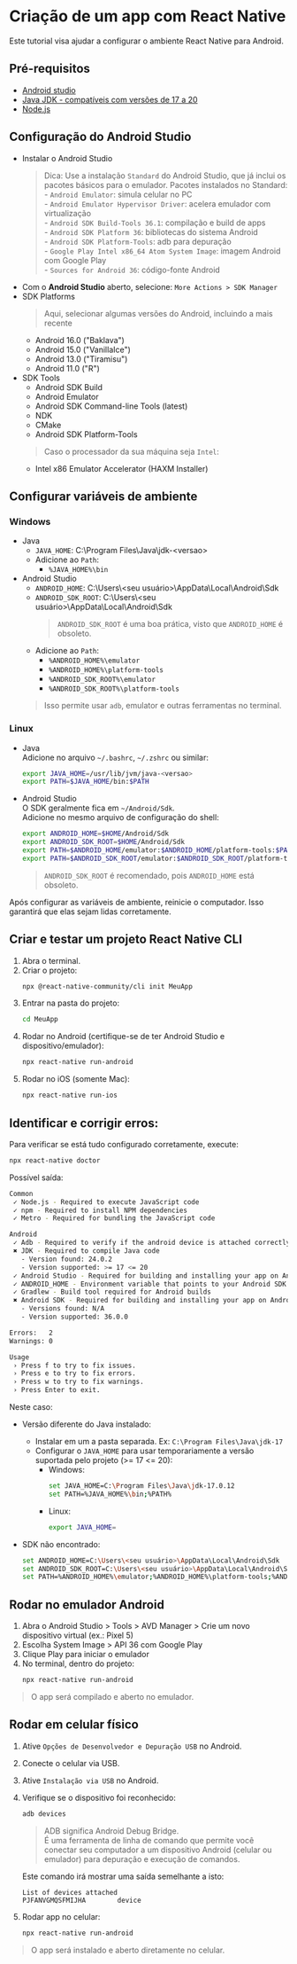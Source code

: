 # Criação de um app com React Native

Este tutorial visa ajudar a configurar o ambiente React Native para Android.

## Pré-requisitos
- [Android studio](https://developer.android.com/studio?hl=pt-br)
- [Java JDK - compatíveis com versões de 17 a 20](https://www.oracle.com/br/java/technologies/downloads/)
- [Node.js](https://nodejs.org/pt)

## Configuração do Android Studio

- Instalar o Android Studio
    > Dica: Use a instalação `Standard` do Android Studio, que já inclui os pacotes básicos para o emulador. Pacotes instalados no Standard: <br/>
        - `Android Emulator`: simula celular no PC <br/>
        - `Android Emulator Hypervisor Driver`: acelera emulador com virtualização <br/>
        - `Android SDK Build-Tools 36.1`: compilação e build de apps <br/>
        - `Android SDK Platform 36`: bibliotecas do sistema Android <br/>
        - `Android SDK Platform-Tools`: adb para depuração <br/>
        - `Google Play Intel x86_64 Atom System Image`: imagem Android com Google Play <br/>
        - `Sources for Android 36`: código-fonte Android <br/>
- Com o **Android Studio** aberto, selecione: `More Actions > SDK Manager`
- SDK Platforms
    > Aqui, selecionar algumas versões do Android, incluindo a mais recente
    - Android 16.0 ("Baklava")
    - Android 15.0 ("VanillaIce")
    - Android 13.0 ("Tiramisu")
    - Android 11.0 ("R")
- SDK Tools
    - Android SDK Build
    - Android Emulator
    - Android SDK Command-line Tools (latest)
    - NDK
    - CMake
    - Android SDK Platform-Tools
    > Caso o processador da sua máquina seja `Intel`:
    - Intel x86 Emulator Accelerator (HAXM Installer)


## Configurar variáveis de ambiente

### Windows
- Java
    - `JAVA_HOME`: C:\Program Files\Java\jdk-\<versao>
    - Adicione ao `Path`:
        - `%JAVA_HOME%\bin`
- Android Studio
    - `ANDROID_HOME`: C:\Users\\<seu usuário>\AppData\Local\Android\Sdk
    - `ANDROID_SDK_ROOT`: C:\Users\\<seu usuário>\AppData\Local\Android\Sdk
        > `ANDROID_SDK_ROOT` é uma boa prática, visto que `ANDROID_HOME` é obsoleto.
    - Adicione ao `Path`:
        - `%ANDROID_HOME%\emulator`
        - `%ANDROID_HOME%\platform-tools`
        - `%ANDROID_SDK_ROOT%\emulator`
        - `%ANDROID_SDK_ROOT%\platform-tools`
    > Isso permite usar `adb`, emulator e outras ferramentas no terminal.

### Linux
- Java  
    Adicione no arquivo `~/.bashrc`, `~/.zshrc` ou similar:
    ```bash
    export JAVA_HOME=/usr/lib/jvm/java-<versao>
    export PATH=$JAVA_HOME/bin:$PATH
    ```
- Android Studio  
    O SDK geralmente fica em `~/Android/Sdk`.  
    Adicione no mesmo arquivo de configuração do shell:
    ```bash
    export ANDROID_HOME=$HOME/Android/Sdk
    export ANDROID_SDK_ROOT=$HOME/Android/Sdk
    export PATH=$ANDROID_HOME/emulator:$ANDROID_HOME/platform-tools:$PATH
    export PATH=$ANDROID_SDK_ROOT/emulator:$ANDROID_SDK_ROOT/platform-tools:$PATH
    ```
    > `ANDROID_SDK_ROOT` é recomendado, pois `ANDROID_HOME` está obsoleto.


Após configurar as variáveis de ambiente, reinicie o computador. Isso garantirá que elas sejam lidas corretamente.

## Criar e testar um projeto React Native CLI

1. Abra o terminal.
2. Criar o projeto:
    ```bash
    npx @react-native-community/cli init MeuApp
    ```
3. Entrar na pasta do projeto:
    ```bash
    cd MeuApp
    ```
4. Rodar no Android (certifique-se de ter Android Studio e dispositivo/emulador):
    ```bash
    npx react-native run-android
    ```
5. Rodar no iOS (somente Mac):
    ```bash
    npx react-native run-ios
    ```

## Identificar e corrigir erros:
Para verificar se está tudo configurado corretamente, execute:
```bash
npx react-native doctor
```
Possível saída:
```bash
Common
 ✓ Node.js - Required to execute JavaScript code
 ✓ npm - Required to install NPM dependencies
 ✓ Metro - Required for bundling the JavaScript code

Android
 ✓ Adb - Required to verify if the android device is attached correctly
 ✖ JDK - Required to compile Java code
   - Version found: 24.0.2
   - Version supported: >= 17 <= 20
 ✓ Android Studio - Required for building and installing your app on Android
 ✓ ANDROID_HOME - Environment variable that points to your Android SDK installation
 ✓ Gradlew - Build tool required for Android builds
 ✖ Android SDK - Required for building and installing your app on Android
   - Versions found: N/A
   - Version supported: 36.0.0

Errors:   2
Warnings: 0

Usage
 › Press f to try to fix issues.
 › Press e to try to fix errors.
 › Press w to try to fix warnings.
 › Press Enter to exit.
```

Neste caso:
- Versão diferente do Java instalado:
    - Instalar em um a pasta separada. Ex: `C:\Program Files\Java\jdk-17`
    - Configurar o `JAVA_HOME` para usar temporariamente a versão suportada pelo projeto (>= 17 <= 20):
        - Windows:
            ```bash
            set JAVA_HOME=C:\Program Files\Java\jdk-17.0.12
            set PATH=%JAVA_HOME%\bin;%PATH%
            ```
        - Linux:
            ```bash
            export JAVA_HOME=
            ```

- SDK não encontrado:
    ```bash
    set ANDROID_HOME=C:\Users\<seu usuário>\AppData\Local\Android\Sdk
    set ANDROID_SDK_ROOT=C:\Users\<seu usuário>\AppData\Local\Android\Sdk
    set PATH=%ANDROID_HOME%\emulator;%ANDROID_HOME%\platform-tools;%ANDROID_SDK_ROOT%\emulator;%ANDROID_SDK_ROOT%\platform-tools;%PATH%
    ```

## Rodar no emulador Android
1. Abra o Android Studio > Tools > AVD Manager > Crie um novo dispositivo virtual (ex.: Pixel 5)
0. Escolha System Image > API 36 com Google Play
0. Clique Play para iniciar o emulador
0. No terminal, dentro do projeto:
    ```bash
    npx react-native run-android
    ```

> O app será compilado e aberto no emulador.

## Rodar em celular físico
1. Ative `Opções de Desenvolvedor e Depuração USB` no Android.
1. Conecte o celular via USB.
1. Ative `Instalação via USB` no Android.
1. Verifique se o dispositivo foi reconhecido:
    ```bash
    adb devices
    ```
    > ADB significa Android Debug Bridge. <br/>
    É uma ferramenta de linha de comando que permite você conectar seu computador a um dispositivo Android (celular ou emulador) para depuração e execução de comandos.
    
    Este comando irá mostrar uma saída semelhante a isto:
    ```
    List of devices attached
    PJFANVGMQSFMIJHA        device
    ```

1. Rodar app no celular:
    ```bash
    npx react-native run-android
    ```

> O app será instalado e aberto diretamente no celular.

